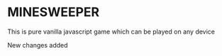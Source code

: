 # MINESWEEPER

This is pure vanilla javascript game which can be played on any device

New changes added
